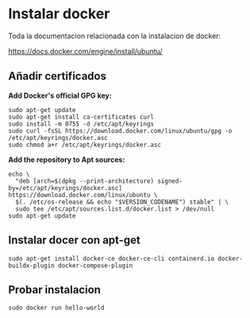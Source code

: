 # Instalar docker

Toda la documentacion relacionada con la instalacion de docker:

https://docs.docker.com/engine/install/ubuntu/


## Añadir certificados 
**Add Docker's official GPG key:**
  ```
sudo apt-get update
sudo apt-get install ca-certificates curl
sudo install -m 0755 -d /etc/apt/keyrings
sudo curl -fsSL https://download.docker.com/linux/ubuntu/gpg -o /etc/apt/keyrings/docker.asc
sudo chmod a+r /etc/apt/keyrings/docker.asc
```
**Add the repository to Apt sources:**
```
echo \
  "deb [arch=$(dpkg --print-architecture) signed-by=/etc/apt/keyrings/docker.asc] https://download.docker.com/linux/ubuntu \
  $(. /etc/os-release && echo "$VERSION_CODENAME") stable" | \
  sudo tee /etc/apt/sources.list.d/docker.list > /dev/null
sudo apt-get update
```
## Instalar docer con apt-get
```
sudo apt-get install docker-ce docker-ce-cli containerd.io docker-buildx-plugin docker-compose-plugin
```

## Probar instalacion
```
sudo docker run hello-world
```
